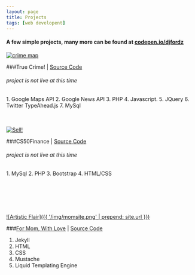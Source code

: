 ```yaml
---
layout: page
title: Projects
tags: [web developent]
---
```


<h4>A few simple projects, many more can be found at <a href="https://codepen.io/djfordz" target="_blank">codepen.io/djfordz</a></h4>

<a href="javascript(void)">![crime map](https://cloud.githubusercontent.com/assets/5413221/8270533/ccc4d2b4-17a7-11e5-9d87-a55cc8e877d6.png)</a>

###True Crime! | [Source Code](https://github.com/djfordz/cs50_psets/tree/master/pset8)
<h6>project is not live at this time</h6>
1. Google Maps API
2. Google News API
3. PHP
4. Javascript.
5. JQuery
6. Twitter TypeAhead.js
7. MySql
<br><br><br>

<a href='javascript(void)'>![Sell!](https://cloud.githubusercontent.com/assets/5413221/8270529/b2f24ea2-17a7-11e5-95ec-4f192f04e558.png)</a>

###CS50Finance | [Source Code](https://github.com/djfordz/cs50_psets/tree/master/pset7)
<h6>project is not live at this time</h6>
1. MySql
2. PHP
3. Bootstrap
4. HTML/CSS
<br><br><br><br><br><br>

<a href='http://christineford.org'>![Artistic Flair]({{ '/img/momsite.png' | prepend: site.url }})</a>

###[For Mom, With Love](http://christineford.org) | [Source Code](https://github.com/djfordz/christineford.org)

1. Jekyll
2. HTML
3. CSS
4. Mustache
5. Liquid Templating Engine
